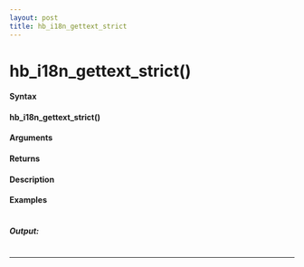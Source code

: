 ```yaml
---
layout: post
title: hb_i18n_gettext_strict
---
```


# hb_i18n_gettext_strict()


#### Syntax

#### hb_i18n_gettext_strict()

#### Arguments

#### Returns

#### Description

#### Examples

```

```

##### Output:

```

```

---